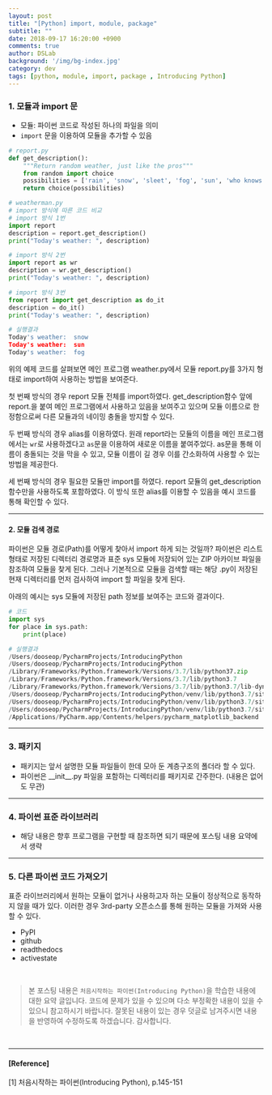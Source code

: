 ```yaml
---
layout: post
title: "[Python] import, module, package"
subtitle: ""
date: 2018-09-17 16:20:00 +0900
comments: true
author: DSLab
background: '/img/bg-index.jpg'
category: dev
tags: [python, module, import, package , Introducing Python]
---
```


### 1. 모듈과 import 문
  - 모듈: 파이썬 코드로 작성된 하나의 파일을 의미
  - `import` 문을 이용하여 모듈을 추가할 수 있음

```python
# report.py
def get_description():
    """Return random weather, just like the pros"""
    from random import choice
    possibilities = ['rain', 'snow', 'sleet', 'fog', 'sun', 'who knows']
    return choice(possibilities)

# weatherman.py
# import 방식에 따른 코드 비교
# import 방식 1번
import report
description = report.get_description()
print("Today's weather: ", description)

# import 방식 2번
import report as wr
description = wr.get_description()
print("Today's weather: ", description)

# import 방식 3번
from report import get_description as do_it
description = do_it()
print("Today's weather: ", description)

# 실행결과
Today's weather:  snow
Today's weather:  sun
Today's weather:  fog
```
위의 예제 코드를 살펴보면 메인 프로그램 weather.py에서 모듈 report.py를 3가지 형태로 import하여 사용하는 방법을 보여준다.

첫 번째 방식의 경우 report 모듈 전체를 import하였다. get_description함수 앞에 report.을 붙여 메인 프로그램에서 사용하고 있음을 보여주고 있으며 모듈 이름으로 한정함으로써 다른 모듈과의 네이밍 충돌을 방지할 수 있다.

두 번째 방식의 경우 alias를 이용하였다. 원래 report라는 모듈의 이름을 메인 프로그램에서는 `wr`로 사용하겠다고 `as`문을 이용하여 새로운 이름을 붙여주었다. as문을 통해 이름이 충돌되는 것을 막을 수 있고, 모듈 이름이 길 경우 이를 간소화하여 사용할 수 있는 방법을 제공한다.

세 번째 방식의 경우 필요한 모듈만 import를 하였다. report 모듈의 get_description 함수만을 사용하도록 포함하였다. 이 방식 또한 alias를 이용할 수 있음을 예시 코드를 통해 확인할 수 있다.

---

#### 2. 모듈 검색 경로
파이썬은 모듈 경로(Path)를 어떻게 찾아서 import 하게 되는 것일까? 파이썬은 리스트 형태로 저장된 디렉터리 경로명과 표준 sys 모듈에 저장되어 있는 ZIP 아카이브 파일을 참조하여 모듈을 찾게 된다. 그러나 기본적으로 모듈을 검색할 때는 해당 .py이 저장된 현재 디렉터리를 먼저 검사하여 import 할 파일을 찾게 된다.

아래의 예시는 sys 모듈에 저장된 path 정보를 보여주는 코드와 결과이다.
```python
# 코드
import sys
for place in sys.path:
    print(place)

# 실행결과
/Users/dooseop/PycharmProjects/IntroducingPython
/Users/dooseop/PycharmProjects/IntroducingPython
/Library/Frameworks/Python.framework/Versions/3.7/lib/python37.zip
/Library/Frameworks/Python.framework/Versions/3.7/lib/python3.7
/Library/Frameworks/Python.framework/Versions/3.7/lib/python3.7/lib-dynload
/Users/dooseop/PycharmProjects/IntroducingPython/venv/lib/python3.7/site-packages
/Users/dooseop/PycharmProjects/IntroducingPython/venv/lib/python3.7/site-packages/setuptools-39.1.0-py3.7.egg
/Users/dooseop/PycharmProjects/IntroducingPython/venv/lib/python3.7/site-packages/pip-10.0.1-py3.7.egg
/Applications/PyCharm.app/Contents/helpers/pycharm_matplotlib_backend
```

---

### 3. 패키지
  - 패키지는 앞서 설명한 모듈 파일들이 한데 모아 둔 계층구조의 폴더라 할 수 있다.
  - 파이썬은 \_\_init\_\_.py 파일을 포함하는 디렉터리를 패키지로 간주한다. (내용은 없어도 무관)

---

### 4. 파이썬 표준 라이브러리
  - 해당 내용은 향후 프로그램을 구현할 때 참조하면 되기 때문에 포스팅 내용 요약에서 생략

---

### 5. 다른 파이썬 코드 가져오기
표준 라이브러리에서 원하는 모듈이 없거나 사용하고자 하는 모듈이 정상적으로 동작하지 않을 때가 있다. 이러한 경우 3rd-party 오픈소스를 통해 원하는 모듈을 가져와 사용할 수 있다.
  - PyPI
  - github
  - readthedocs
  - activestate

<br>

>본 포스팅 내용은 `처음시작하는 파이썬(Introducing Python)`을 학습한 내용에 대한 요약 글입니다. 코드에 문제가 있을 수 있으며 다소 부정확한 내용이 있을 수 있으니 참고하시기 바랍니다. 잘못된 내용이 있는 경우 덧글로 남겨주시면 내용을 반영하여 수정하도록 하겠습니다. 감사합니다.

<br>

---

#### [Reference]

[1] 처음시작하는 파이썬(Introducing Python), p.145-151
